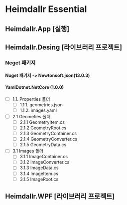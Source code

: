 # Heimdallr Essential

## Heimdallr.App [실행]

## Heimdallr.Desing [라이브러리 프로젝트]
### Neget 패키지
  #### Nuget 패키지 -> Newtonsoft.json(13.0.3)
  #### YamlDotnet.NetCore (1.0.0)
- [ ] 1.1. Properties 폴더
    - [ ] 1.1.1. geometries.json
    - [ ] 1.1.2. images.yaml
- [ ] 2.1 Geometies 폴더
    - [ ] 2.1.1 GeometryItem.cs
    - [ ] 2.1.2 GeometryRoot.cs
    - [ ] 2.1.3 GeometryContainer.cs
    - [ ] 2.1.4 GeometryConverter.cs
    - [ ] 2.1.5 GeometryData.cs
- [ ] 3.1 Images 폴더
    - [ ] 3.1.1 ImageContainer.cs
    - [ ] 3.1.2 ImageConverter.cs
    - [ ] 3.1.3 ImageData.cs
    - [ ] 3.1.4 ImageItem.cs
    - [ ] 3.1.5 ImageRoot.cs

## Heimdallr.WPF [라이브러리 프로젝트]

